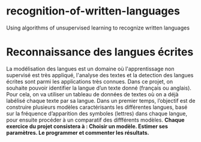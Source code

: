 # recognition-of-written-languages
Using algorithms of unsupervised learning to recognize written languages

# Reconnaissance des langues écrites

La modélisation des langues est un domaine où l'apprentissage non supervisé est très appliqué, l'analyse des textes et la detection des langues écrites sont parmi les applications très connues. Dans ce projet, on souhaite
pouvoir identifier la langue d’un texte donné (français ou anglais).
Pour cela, on va utiliser un tableau de données de textes où on a déjà labélisé chaque texte par sa langue. Dans un premier temps, l’objectif est de construire plusieurs modèles caractérisants les différentes langues, basé
sur la fréquence d’apparition des symboles (lettres) dans chaque langue, pour ensuite procéder à un comparatif des diffférents modèles.
**Chaque exercice du projet consistera à :
Choisir un modèle.
Estimer ses paramètres.
Le programmer et commenter les résultats.**
